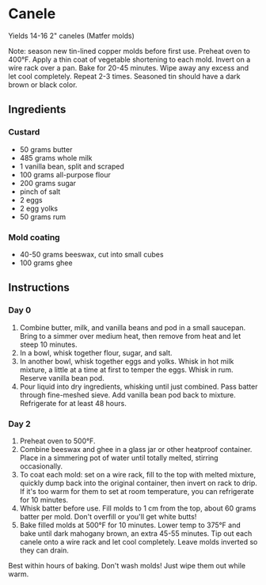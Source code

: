 # Canele

Yields 14-16 2" caneles (Matfer molds)

Note: season new tin-lined copper molds before first use. Preheat oven to 400°F. Apply a thin coat of vegetable shortening to each mold. Invert on a wire rack over a pan. Bake for 20-45 minutes. Wipe away any excess and let cool completely. Repeat 2-3 times. Seasoned tin should have a dark brown or black color.

## Ingredients

### Custard

- 50 grams butter
- 485 grams whole milk
- 1 vanilla bean, split and scraped
- 100 grams all-purpose flour
- 200 grams sugar
- pinch of salt
- 2 eggs
- 2 egg yolks
- 50 grams rum

### Mold coating

- 40-50 grams beeswax, cut into small cubes
- 100 grams ghee

## Instructions

### Day 0

1. Combine butter, milk, and vanilla beans and pod in a small saucepan. Bring to a simmer over medium heat, then remove from heat and let steep 10 minutes.
2. In a bowl, whisk together flour, sugar, and salt.
3. In another bowl, whisk together eggs and yolks. Whisk in hot milk mixture, a little at a time at first to temper the eggs. Whisk in rum. Reserve vanilla bean pod.
4. Pour liquid into dry ingredients, whisking until just combined. Pass batter through fine-meshed sieve. Add vanilla bean pod back to mixture. Refrigerate for at least 48 hours.

### Day 2

1. Preheat oven to 500°F.
2. Combine beeswax and ghee in a glass jar or other heatproof container. Place in a simmering pot of water until totally melted, stirring occasionally.
3. To coat each mold: set on a wire rack, fill to the top with melted mixture, quickly dump back into the original container, then invert on rack to drip. If it's too warm for them to set at room temperature, you can refrigerate for 10 minutes.
4. Whisk batter before use. Fill molds to 1 cm from the top, about 60 grams batter per mold. Don't overfill or you'll get white butts!
5. Bake filled molds at 500°F for 10 minutes. Lower temp to 375°F and bake until dark mahogany brown, an extra 45-55 minutes. Tip out each canele onto a wire rack and let cool completely. Leave molds inverted so they can drain.

Best within hours of baking. Don't wash molds! Just wipe them out while warm.
